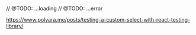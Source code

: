// @TODO: ...loading
// @TODO: ...error
<!-- Testing a Custom Select with React Testing Library -->
https://www.polvara.me/posts/testing-a-custom-select-with-react-testing-library/